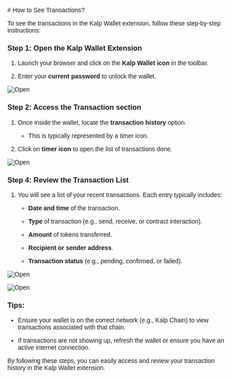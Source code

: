 <style>  body { font-family: "Source Sans 3", sans-serif!important; }</style>
<link href="https://fonts.googleapis.com/css2?family=Source+Sans+3:ital,wght@0,200..900;1,200..900&display=swap" rel="stylesheet">    
<link rel="stylesheet" href="https://fonts.googleapis.com/icon?family=Material+Icons">
# How to See Transactions?

To see the transactions in the Kalp Wallet extension, follow these step-by-step instructions:

### **Step 1: Open the Kalp Wallet Extension**

1.  Launch your browser and click on the **Kalp Wallet icon** in the toolbar.
    
2.  Enter your **current password** to unlock the wallet.
    
![Open](https://docs-images-kalp-studio.s3.ap-south-1.amazonaws.com/Extension+Images/How+to+see+transactions/I1.png)

### **Step 2: Access the Transaction section**

1.  Once inside the wallet, locate the **transaction history** option.
    
    -   This is typically represented by a timer icon.
        
2.  Click on **timer icon** to open the list of transactions done.
    
![Open](https://docs-images-kalp-studio.s3.ap-south-1.amazonaws.com/Extension+Images/How+to+see+transactions/I2.png)

### **Step 4: Review the Transaction List**

1.  You will see a list of your recent transactions. Each entry typically includes:
    
    -   **Date and time** of the transaction.
        
    -   **Type** of transaction (e.g., send, receive, or contract interaction).
        
    -   **Amount** of tokens transferred.
        
    -   **Recipient or sender address**.
        
    -   **Transaction status** (e.g., pending, confirmed, or failed).
        
![Open](https://docs-images-kalp-studio.s3.ap-south-1.amazonaws.com/Extension+Images/How+to+see+transactions/I3.png)

![Open](https://docs-images-kalp-studio.s3.ap-south-1.amazonaws.com/Extension+Images/How+to+see+transactions/I4.png)

### **Tips:**

-   Ensure your wallet is on the correct network (e.g., Kalp Chain) to view transactions associated with that chain.
    
-   If transactions are not showing up, refresh the wallet or ensure you have an active internet connection.
    

By following these steps, you can easily access and review your transaction history in the Kalp Wallet extension.